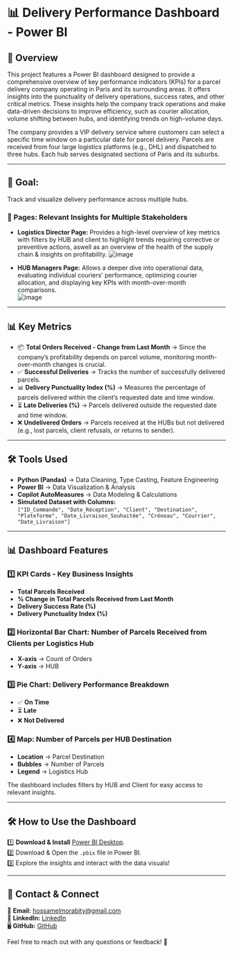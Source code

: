 # **📊 Delivery Performance Dashboard - Power BI**  

## 📌 **Overview**  

This project features a Power BI dashboard designed to provide a comprehensive overview of key performance indicators (KPIs) for a parcel delivery company operating in Paris and its surrounding areas. It offers insights into the punctuality of delivery operations, success rates, and other critical metrics. These insights help the company track operations and make data-driven decisions to improve efficiency, such as courier allocation, volume shifting between hubs, and identifying trends on high-volume days.  

The company provides a VIP delivery service where customers can select a specific time window on a particular date for parcel delivery. Parcels are received from four large logistics platforms (e.g., DHL) and dispatched to three hubs. Each hub serves designated sections of Paris and its suburbs.  

---

## **🎯 Goal:**  
Track and visualize delivery performance across multiple hubs.  

### **📄 Pages: Relevant Insights for Multiple Stakeholders**  
- **Logistics Director Page:** Provides a high-level overview of key metrics with filters by HUB and client to highlight trends requiring corrective or preventive actions, aswell as an overview of the health of the supply chain & insights on profitability.
  ![image](https://github.com/user-attachments/assets/506b7aaa-5a76-4e9f-ace1-b55a95f2264c)

- **HUB Managers Page:** Allows a deeper dive into operational data, evaluating individual couriers' performance, optimizing courier allocation, and displaying key KPIs with month-over-month comparisons.  
  ![image](https://github.com/user-attachments/assets/7f249056-af13-406a-9198-d6f05a62a5b7)

---

## **📊 Key Metrics**  
- 📦 **Total Orders Received - Change from Last Month** → Since the company’s profitability depends on parcel volume, monitoring month-over-month changes is crucial.  
- ✅ **Successful Deliveries** → Tracks the number of successfully delivered parcels.  
- 📊 **Delivery Punctuality Index (%)** → Measures the percentage of parcels delivered within the client’s requested date and time window.  
- ⏳ **Late Deliveries (%)** → Parcels delivered outside the requested date and time window.  
- ❌ **Undelivered Orders** → Parcels received at the HUBs but not delivered (e.g., lost parcels, client refusals, or returns to sender).  

---

## **🛠 Tools Used**  
- **Python (Pandas)** → Data Cleaning, Type Casting, Feature Engineering  
- **Power BI** → Data Visualization & Analysis  
- **Copilot AutoMeasures** → Data Modeling & Calculations  
- **Simulated Dataset with Columns:**  
  `["ID_Commande", "Date_Réception", "Client", "Destination", "Plateforme", "Date_Livraison_Souhaitée", "Créneau", "Courrier", "Date_Livraison"]`  

---

## **📊 Dashboard Features**  

### **1️⃣ KPI Cards - Key Business Insights**  
- **Total Parcels Received**  
- **% Change in Total Parcels Received from Last Month**  
- **Delivery Success Rate (%)**  
- **Delivery Punctuality Index (%)**  

### **2️⃣ Horizontal Bar Chart: Number of Parcels Received from Clients per Logistics Hub**  
- **X-axis** → Count of Orders  
- **Y-axis** → HUB  

### **3️⃣ Pie Chart: Delivery Performance Breakdown**  
- ✅ **On Time**  
- ⏳ **Late**  
- ❌ **Not Delivered**  

### **4️⃣ Map: Number of Parcels per HUB Destination**  
- **Location** → Parcel Destination  
- **Bubbles** → Number of Parcels  
- **Legend** → Logistics Hub  

The dashboard includes filters by HUB and Client for easy access to relevant insights.  

---

## **🛠 How to Use the Dashboard**  
1️⃣ **Download & Install** [Power BI Desktop](https://powerbi.microsoft.com/).  
2️⃣ Download & Open the `.pbix` file in Power BI.  
3️⃣ Explore the insights and interact with the data visuals!  

---

## **📩 Contact & Connect**  
📧 **Email:** hossamelmorabity@gmail.com  
🔗 **LinkedIn:** [LinkedIn](https://www.linkedin.com/in/hossam-el-morabity-a90316227/)  
🖥 **GitHub:** [GitHub](https://github.com/hossam-elm)  

Feel free to reach out with any questions or feedback! 🚀  
